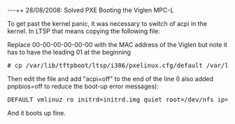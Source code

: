---++ 28/08/2008: Solved PXE Booting the Viglen MPC-L

To get past the kernel panic, it was necessary to switch of acpi in the kernel.  In LTSP that means copying the following file:

<?> Replace 00-00-00-00-00-00 with the MAC address of the Viglen but note it has to have the leading 01 at the beginning

<pre>
# cp /var/lib/tftpboot/ltsp/i386/pxelinux.cfg/default /var/lib/tftpboot/ltsp/i386/pxelinux.cfg/01-00-00-00-00-00-00
</pre>

Then edit the file and add "acpi=off" to the end of the line (I also added pnpbios=off to reduce the boot-up error messages):

<pre>
DEFAULT vmlinuz ro initrd=initrd.img quiet root=/dev/nfs ip=dhcp boot=nfs acpi=off pnpbios=off
</pre>

And it boots up fine.
